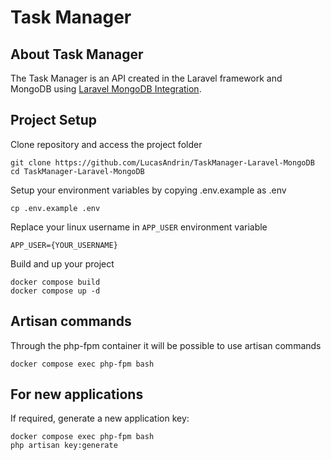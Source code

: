 # Task Manager

## About Task Manager

The Task Manager is an API created in the Laravel framework and MongoDB using [Laravel MongoDB Integration](<https://www.mongodb.com/resources/products/compatibilities/mongodb-laravel-integration>).

## Project Setup

Clone repository and access the project folder

```console
git clone https://github.com/LucasAndrin/TaskManager-Laravel-MongoDB
cd TaskManager-Laravel-MongoDB
```

Setup your environment variables by copying .env.example as .env

```console
cp .env.example .env
```

Replace your linux username in `APP_USER` environment variable

```env .env
APP_USER={YOUR_USERNAME}
```

Build and up your project

```console
docker compose build
docker compose up -d
```

## Artisan commands

Through the php-fpm container it will be possible to use artisan commands

```console
docker compose exec php-fpm bash
```

## For new applications

If required, generate a new application key:

```console
docker compose exec php-fpm bash
php artisan key:generate
```
